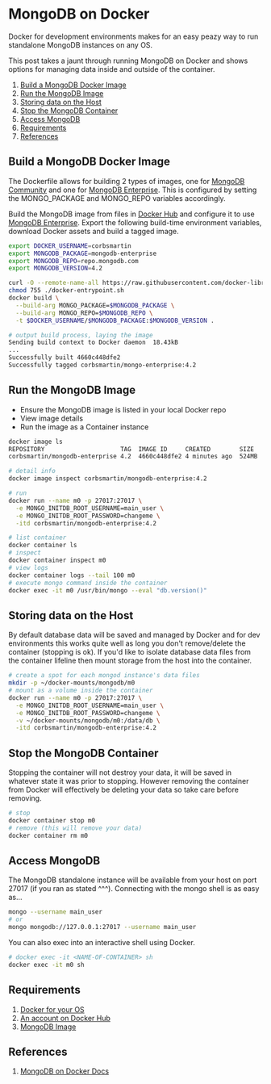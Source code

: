 # MongoDB on Docker

Docker for development environments makes for an easy peazy way to run standalone MongoDB instances on any OS.

This post takes a jaunt through running MongoDB on Docker and shows options for managing data inside and outside of the container.

1. [Build a MongoDB Docker Image](#build-a-mongodb-docker-image)
1. [Run the MongoDB Image](#run-the-mongodb-image)
1. [Storing data on the Host](#storing-data-on-the-host)
1. [Stop the MongoDB Container](#stop-the-mongodb-container)
1. [Access MongoDB](#access-mongodb)
1. [Requirements](#requirements)
1. [References](#references)

## Build a MongoDB Docker Image

The Dockerfile allows for building 2 types of images, one for [MongoDB Community](https://www.mongodb.com/download-center/community) and one for [MongoDB Enterprise](https://www.mongodb.com/download-center/enterprise).  This is configured by setting the MONGO_PACKAGE and MONGO_REPO variables accordingly.

Build the MongoDB image from files in [Docker Hub](https://hub.docker.com/_/mongo/) and configure it to use [MongoDB Enterprise](https://www.mongodb.com/download-center/enterprise).  Export the following build-time environment variables, download Docker assets and build a tagged image.

```bash
export DOCKER_USERNAME=corbsmartin
export MONGODB_PACKAGE=mongodb-enterprise
export MONGODB_REPO=repo.mongodb.com
export MONGODB_VERSION=4.2

curl -O --remote-name-all https://raw.githubusercontent.com/docker-library/mongo/master/$MONGODB_VERSION/{Dockerfile,docker-entrypoint.sh}
chmod 755 ./docker-entrypoint.sh
docker build \
  --build-arg MONGO_PACKAGE=$MONGODB_PACKAGE \
  --build-arg MONGO_REPO=$MONGODB_REPO \
  -t $DOCKER_USERNAME/$MONGODB_PACKAGE:$MONGODB_VERSION .

# output build process, laying the image
Sending build context to Docker daemon  18.43kB
...
Successfully built 4660c448dfe2
Successfully tagged corbsmartin/mongo-enterprise:4.2
```

## Run the MongoDB Image

* Ensure the MongoDB image is listed in your local Docker repo
* View image details
* Run the image as a Container instance

```bash
docker image ls
REPOSITORY                     TAG  IMAGE ID     CREATED        SIZE
corbsmartin/mongodb-enterprise 4.2  4660c448dfe2 4 minutes ago  524MB

# detail info
docker image inspect corbsmartin/mongodb-enterprise:4.2

# run
docker run --name m0 -p 27017:27017 \
  -e MONGO_INITDB_ROOT_USERNAME=main_user \
  -e MONGO_INITDB_ROOT_PASSWORD=changeme \
  -itd corbsmartin/mongodb-enterprise:4.2

# list container
docker container ls
# inspect
docker container inspect m0
# view logs
docker container logs --tail 100 m0
# execute mongo command inside the container
docker exec -it m0 /usr/bin/mongo --eval "db.version()"
```

## Storing data on the Host

By default database data will be saved and managed by Docker and for dev environments this works quite well as long you don't remove/delete the container (stopping is ok).  If you'd like to isolate database data files from the container lifeline then mount storage from the host into the container.

```bash
# create a spot for each mongod instance's data files
mkdir -p ~/docker-mounts/mongodb/m0
# mount as a volume inside the container
docker run --name m0 -p 27017:27017 \
  -e MONGO_INITDB_ROOT_USERNAME=main_user \
  -e MONGO_INITDB_ROOT_PASSWORD=changeme \
  -v ~/docker-mounts/mongodb/m0:/data/db \
  -itd corbsmartin/mongodb-enterprise:4.2
```

## Stop the MongoDB Container

Stopping the container will not destroy your data, it will be saved in whatever state it was prior to stopping.  However removing the container from Docker will effectively be deleting your data so take care before removing.

```bash
# stop
docker container stop m0
# remove (this will remove your data)
docker container rm m0
```

## Access MongoDB

The MongoDB standalone instance will be available from your host on port 27017 (if you ran as stated ^^^).  Connecting with the mongo shell is as easy as...

```bash
mongo --username main_user
# or
mongo mongodb://127.0.0.1:27017 --username main_user
```

You can also exec into an interactive shell using Docker.

```bash
# docker exec -it <NAME-OF-CONTAINER> sh
docker exec -it m0 sh
```

## Requirements

1. [Docker for your OS](https://www.docker.com/products/docker-desktop)
2. [An account on Docker Hub](https://hub.docker.com/)
3. [MongoDB Image](https://hub.docker.com/_/mongo/)

## References

1. [MongoDB on Docker Docs](https://docs.mongodb.com/manual/tutorial/install-mongodb-enterprise-with-docker/)

